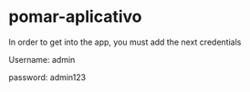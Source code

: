 # pomar-aplicativo


In order to get into the app, you must add the next credentials

Username: admin

password: admin123

